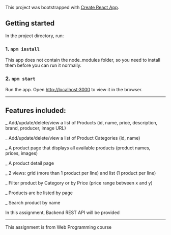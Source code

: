 This project was bootstrapped with [Create React App](https://github.com/facebook/create-react-app).

## Getting started

In the project directory, run:

### 1. `npm install`

This app does not contain the node_modules folder, so you need to install them before you can run it normally.

### 2. `npm start`

Run the app. Open [http://localhost:3000](http://localhost:3000) to view it in the browser.
__________________________________________________________________________________________________________________________________________
## Features included:

_ Add/update/delete/view a list of Products (id, name, price, description, brand, producer, image URL)

_ Add/update/delete/view a list of Product Categories (id, name)

_ A product page that displays all available products (product names, prices, images)

_ A product detail page

_ 2 views: grid (more than 1 product per line) and list (1 product per line)

_ Filter product by Category or by Price (price range between x and y)

_ Products are be listed by page

_ Search product by name 

In this assignment, Backend REST API will be provided
__________________________________________________________________________________________________________________________________________
This assignment is from Web Programming course
